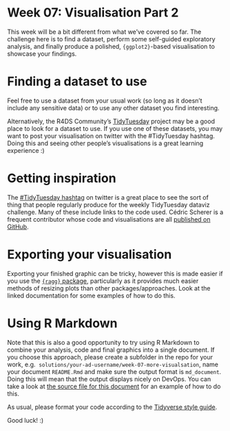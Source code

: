 <!-- Please edit README.Rmd - not README.md -->

# Week 07: Visualisation Part 2

This week will be a bit different from what we’ve covered so far. The
challenge here is to find a dataset, perform some self-guided
exploratory analysis, and finally produce a polished, `{ggplot2}`-based
visualisation to showcase your findings.

# Finding a dataset to use

Feel free to use a dataset from your usual work (so long as it doesn’t
include any sensitive data) or to use any other dataset you find
interesting.

Alternatively, the R4DS Community’s
[TidyTuesday](https://github.com/rfordatascience/tidytuesday) project
may be a good place to look for a dataset to use. If you use one of
these datasets, you may want to post your visualisation on twitter with
the \#TidyTuesday hashtag. Doing this and seeing other people’s
visualisations is a great learning experience :)

# Getting inspiration

The [\#TidyTuesday hashtag](https://twitter.com/hashtag/tidytuesday) on
twitter is a great place to see the sort of thing that people regularly
produce for the weekly TidyTuesday dataviz challenge. Many of these
include links to the code used. Cédric Scherer is a frequent contributor
whose code and visualisations are all [published on
GitHub](https://github.com/z3tt/TidyTuesday).

# Exporting your visualisation

Exporting your finished graphic can be tricky, however this is made
easier if you use the [`{ragg}` package](https://ragg.r-lib.org/),
particularly as it provides much easier methods of resizing plots than
other packages/approaches. Look at the linked documentation for some
examples of how to do this.

# Using R Markdown

Note that this is also a good opportunity to try using R Markdown to
combine your analysis, code and final graphics into a single document.
If you choose this approach, please create a subfolder in the repo for
your work, e.g.  `solutions/your-ad-username/week-07-more-visualsation`,
name your document `README.Rmd` and make sure the output format is
`md_document`. Doing this will mean that the output displays nicely on
DevOps. You can take a look at [the source file for this
document](README.Rmd) for an example of how to do this.

As usual, please format your code according to the [Tidyverse style
guide](https://style.tidyverse.org/).

Good luck! :)

